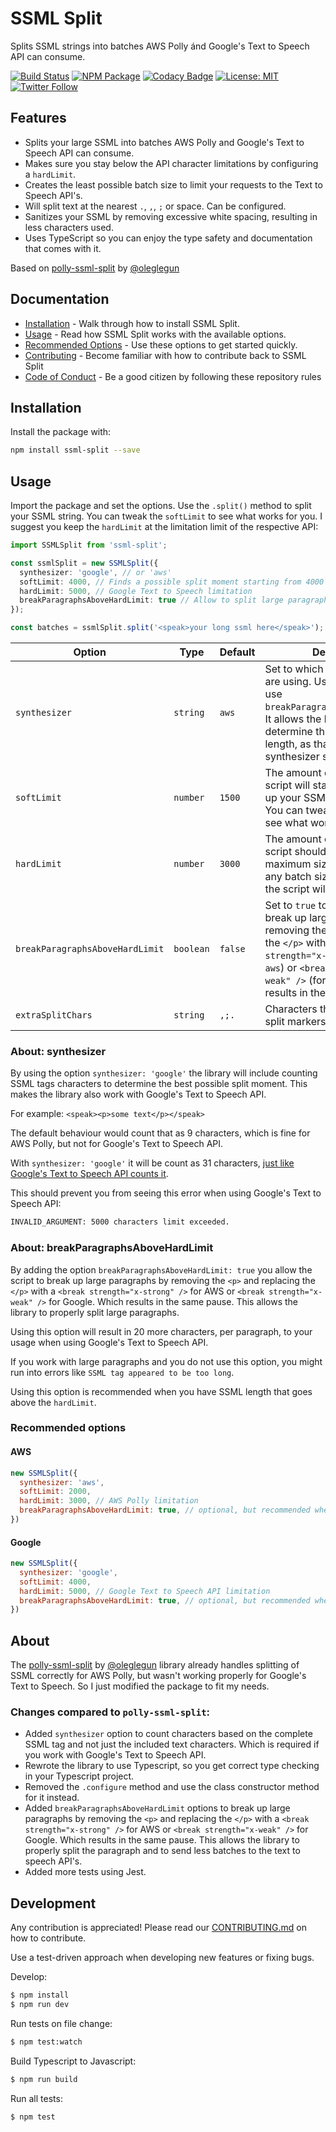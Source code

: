 # SSML Split

Splits SSML strings into batches AWS Polly ánd Google's Text to Speech API can consume.

[![Build Status](https://img.shields.io/github/workflow/status/jvandenaardweg/ssml-split/Publish%20NPM%20Package)](https://github.com/jvandenaardweg/ssml-split/actions)
[![NPM Package](https://img.shields.io/npm/dm/ssml-split.svg)](https://npmjs.com/package/ssml-split)
[![Codacy Badge](https://api.codacy.com/project/badge/Grade/0397a395ee25486395d49ababf9407d9)](https://www.codacy.com/manual/jvandenaardweg/ssml-split?utm_source=github.com&amp;utm_medium=referral&amp;utm_content=jvandenaardweg/ssml-split&amp;utm_campaign=Badge_Grade)
[![License: MIT](https://img.shields.io/badge/License-MIT-green.svg)](https://opensource.org/licenses/MIT)
[![Twitter Follow](https://img.shields.io/twitter/url/https/twitter.com/jvandenaardweg.svg?style=social&label=Follow%20%40jvandenaardweg)](https://twitter.com/jvandenaardweg)

## Features

*  Splits your large SSML into batches AWS Polly and Google's Text to Speech API can consume.
*  Makes sure you stay below the API character limitations by configuring a `hardLimit`.
*  Creates the least possible batch size to limit your requests to the Text to Speech API's.
*  Will split text at the nearest `.`, `,`, `;` or space. Can be configured.
*  Sanitizes your SSML by removing excessive white spacing, resulting in less characters used.
*  Uses TypeScript so you can enjoy the type safety and documentation that comes with it.

Based on [polly-ssml-split](https://github.com/oleglegun/polly-ssml-split) by [@oleglegun](https://github.com/oleglegun)

## Documentation

*  [Installation](#installation) - Walk through how to install SSML Split.
*  [Usage](#usage) - Read how SSML Split works with the available options.
*  [Recommended Options](#recommended-options) - Use these options to get started quickly.
*  [Contributing](./CONTRIBUTING.md) - Become familiar with how to contribute back to SSML Split
*  [Code of Conduct](./CODE_OF_CONDUCT.md) - Be a good citizen by following these repository rules

## Installation
Install the package with:

```sh
npm install ssml-split --save
```

## Usage

Import the package and set the options. Use the `.split()` method to split your SSML string. You can tweak the `softLimit` to see what works for you. I suggest you keep the `hardLimit` at the limitation limit of the respective API:

```typescript
import SSMLSplit from 'ssml-split';

const ssmlSplit = new SSMLSplit({
  synthesizer: 'google', // or 'aws'
  softLimit: 4000, // Finds a possible split moment starting from 4000 characters
  hardLimit: 5000, // Google Text to Speech limitation
  breakParagraphsAboveHardLimit: true // Allow to split large paragraphs, set to false to keep your <p></p> intact
});

const batches = ssmlSplit.split('<speak>your long ssml here</speak>');
```


| Option              | Type | Default                       | Description                                                                           |
| ------------------- | ---- | ------------------------- | ------------------------------------------------------------------------------------- |
| `synthesizer` | `string` | `aws`  | Set to which synthesizer you are using. Useful for when you use `breakParagraphsAboveHardLimit`. It allows the library to determine the correct break length, as that differs per synthesizer service. |
| `softLimit` | `number` | `1500`  | The amount of characters the script will start trying to break-up your SSML in multiple parts. You can tweak this number to see what works for you. |
| `hardLimit` | `number` | `3000`  | The amount of characters the script should stay below for maximum size per SSML part. If any batch size goes above this, the script will error. |
| `breakParagraphsAboveHardLimit` | `boolean` | `false` | Set to `true` to allow the script to break up large paragraphs by removing the `<p>` and replacing the `</p>` with a `<break strength="x-strong" />` (for `aws`) or `<break strength="x-weak" />` (for `google`). Which results in the same pause. |
| `extraSplitChars` | `string` | `,;.` | Characters that can be used as split markers for plain text.

### About: synthesizer
By using the option `synthesizer: 'google'` the library will include counting SSML tags characters to determine the best possible split moment. This makes the library also work with Google's Text to Speech API.

For example:
`<speak><p>some text</p></speak>`

The default behaviour would count that as 9 characters, which is fine for AWS Polly, but not for Google's Text to Speech API.

With `synthesizer: 'google'` it will be count as 31 characters, [just like Google's Text to Speech API counts it](https://cloud.google.com/text-to-speech/pricing?hl=en).

This should prevent you from seeing this error when using Google's Text to Speech API:

```bash
INVALID_ARGUMENT: 5000 characters limit exceeded.
```

### About: breakParagraphsAboveHardLimit
By adding the option `breakParagraphsAboveHardLimit: true` you allow the script to break up large paragraphs by removing the `<p>` and replacing the `</p>` with a `<break strength="x-strong" />` for AWS or `<break strength="x-weak" />` for Google. Which results in the same pause. This allows the library to properly split large paragraphs.

Using this option will result in 20 more characters, per paragraph, to your usage when using Google's Text to Speech API.

If you work with large paragraphs and you do not use this option, you might run into errors like `SSML tag appeared to be too long`.

Using this option is recommended when you have SSML length that goes above the `hardLimit`.

### Recommended options
#### AWS
```javascript
new SSMLSplit({
  synthesizer: 'aws',
  softLimit: 2000,
  hardLimit: 3000, // AWS Polly limitation
  breakParagraphsAboveHardLimit: true, // optional, but recommended when you have large <p>'s
})
```

#### Google
```javascript
new SSMLSplit({
  synthesizer: 'google',
  softLimit: 4000,
  hardLimit: 5000, // Google Text to Speech API limitation
  breakParagraphsAboveHardLimit: true, // optional, but recommended when you have large <p>'s
})
```

## About
The [polly-ssml-split](https://github.com/oleglegun/polly-ssml-split) by [@oleglegun](https://github.com/oleglegun) library already handles splitting of SSML correctly for AWS Polly, but wasn't working properly for Google's Text to Speech. So I just modified the package to fit my needs.

### Changes compared to `polly-ssml-split`:
*  Added `synthesizer` option to count characters based on the complete SSML tag and not just the included text characters. Which is required if you work with Google's Text to Speech API.
*  Rewrote the library to use Typescript, so you get correct type checking in your Typescript project.
*  Removed the `.configure` method and use the class constructor method for it instead.
*  Added `breakParagraphsAboveHardLimit` options to break up large paragraphs by removing the `<p>` and replacing the `</p>` with a `<break strength="x-strong" />` for AWS or `<break strength="x-weak" />` for Google. Which results in the same pause. This allows the library to properly split the paragraph and to send less batches to the text to speech API's.
*  Added more tests using Jest.

## Development

Any contribution is appreciated! Please read our [CONTRIBUTING.md](https://github.com/jvandenaardweg/ssml-split/blob/master/CONTRIBUTING.md) on how to contribute.

Use a test-driven approach when developing new features or fixing bugs.

Develop:

```bash
$ npm install
$ npm run dev
```

Run tests on file change:

```bash
$ npm test:watch
```

Build Typescript to Javascript:
```bash
$ npm run build
```

Run all tests:

```bash
$ npm test
```
